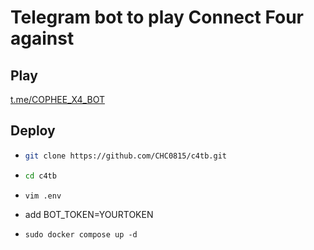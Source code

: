 # Telegram bot to play Connect Four against

## Play

[t.me/COPHEE_X4_BOT](https://t.me/COPHEE_X4_BOT)

## Deploy
- ```sh
  git clone https://github.com/CHC0815/c4tb.git
  ```

- ```sh
  cd c4tb
  ```

- ```sh
  vim .env
  ```
- add BOT_TOKEN=YOURTOKEN

- ```
  sudo docker compose up -d
  ```
